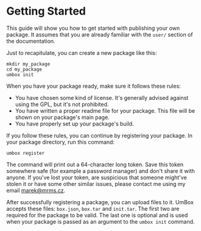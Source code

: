 # Getting Started

This guide will show you how to get started with publishing your own package.
It assumes that you are already familiar with the `user/` section of the
documentation.

Just to recapitulate, you can create a new package like this:

```
mkdir my_package
cd my_package
umbox init
```

When you have your package ready, make sure it follows these rules:

- You have chosen some kind of license. It's generally advised against using the GPL, but it's
  not prohibited.
- You have written a proper readme file for your package. This file will be shown on your
  package's main page.
- You have properly set up your package's build.

If you follow these rules, you can continue by registering your package. In your
package directory, run this command:

```
umbox register
```

The command will print out a 64-character long token. Save this token somewhere
safe (for example a password manager) and don't share it with anyone. If you've
lost your token, are suspicious that someone might've stolen it or have some
other similar issues, please contact me using my email
[marek@mrms.cz](mailto:marek@mrms.cz).

After successfully registering a package, you can upload files to it. UmBox accepts
these files: `box.json`, `box.tar` and `init.tar`. The first two are required
for the package to be valid. The last one is optional and is used when your package
is passed as an argument to the `umbox init` command.

